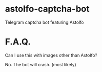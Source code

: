 # astolfo-captcha-bot
Telegram captcha bot featuring Astolfo

# F.A.Q.
Can I use this with images other than Astolfo?

No. The bot will crash. (most likely)
